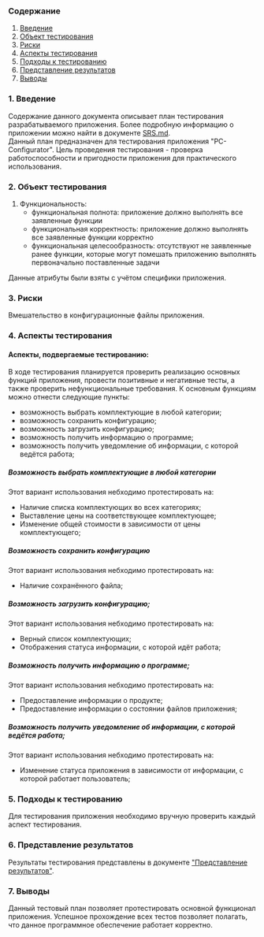 ### Содержание
  1. [Введение](#1)
  2. [Объект тестирования](#2)
  3. [Риски](#4)
  4. [Аспекты тестирования](#5)<br>
5. [Подходы к тестированию](#6)
6. [Представление результатов](#7)
7. [Выводы](#8)


<a name="1"></a>
### 1. Введение
Содержание данного документа описывает план тестирования разрабатываемого приложения. Более подробную информацию о приложении можно найти в документе [SRS.md](https://github.com/Notchik/PC-Configurator/blob/master/SRS.md).  
Данный план предназначен для тестирования приложения "PC-Configurator". Цель проведения тестирования - проверка работоспособности и пригодности приложения для практического использования.

<a name="2"></a>
### 2. Объект тестирования

1. Функциональность:
	+ функциональная полнота: приложение должно выполнять все заявленные функции
	+ функциональная корректность: приложение должно выполнять все заявленные функции корректно
	+ функциональная целесообразность: отсутствуют не заявленные ранее функции, которые могут помешать приложению выполнять первоначально поставленные задачи

Данные атрибуты были взяты с учётом специфики приложения.

<a name="3"></a>
### 3. Риски

Вмешательство в конфигурационные файлы приложения. 

<a name="4"></a>
### 4. Аспекты тестирования

#### Аспекты, подвергаемые тестированию:

В ходе тестирования планируется проверить реализацию основных функций приложения, провести позитивные и негативные тесты, а также проверить нефункциональные требования.
К основным функциям можно отнести следующие пункты:
* возможность выбрать комплектующие в любой категории;
* возможность сохранить конфигурацию;
* возможность загрузить конфигурацию;
* возможность получить информацию о программе;
* возможность получить уведомление об информации, с которой ведётся работа;

##### Возможность выбрать комплектующие в любой категории
Этот вариант использования небходимо протестировать на:
* Наличие списка комплектующих во всех категориях;
* Выставление цены на соответствующее комплектующее;
* Изменение общей стоимости в зависимости от цены комплектующего;

##### Возможность сохранить конфигурацию 
Этот вариант использования небходимо протестировать на:
* Наличие сохранённого файла;

##### Возможность загрузить конфигурацию;
Этот вариант использования небходимо протестировать на:
* Верный список комплектующих;
* Отображения статуса информации, с которой идёт работа;

##### Возможность получить информацию о программе;
Этот вариант использования небходимо протестировать на:
* Предоставление информации о продукте;
* Предоставление информации о состоянии файлов приложения;

##### Возможность получить уведомление об информации, с которой ведётся работа;
Этот вариант использования небходимо протестировать на:
* Изменение статуса приложения в зависимости от информации, с которой работает пользователь; 

<a name="5"></a>
### 5. Подходы к тестированию
Для тестирования приложения необходимо вручную проверить каждый аспект тестирования.

<a name="6"></a>
### 6. Представление результатов

Результаты тестирования представлены в документе ["Представление результатов"](https://github.com/Notchik/PC-Configurator/blob/master/Test/Results.md).

<a name="7"></a>
### 7. Выводы
Данный тестовый план позволяет протестировать основной функционал приложения. Успешное прохождение всех тестов позволяет полагать, что данное программное обеспечение работает корректно.

